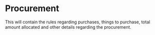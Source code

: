 # Procurement

This will contain the rules regarding purchases, things to purchase, total amount allocated and other details regarding the procurement.

